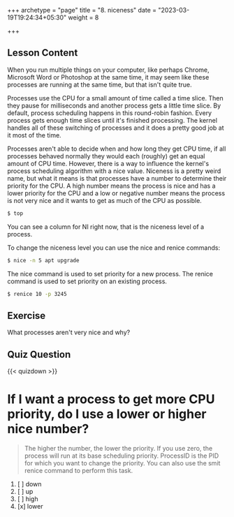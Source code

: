 +++
archetype = "page"
title = "8. niceness"
date = "2023-03-19T19:24:34+05:30"
weight = 8

+++

## Lesson Content

When you run multiple things on your computer, like perhaps Chrome, Microsoft Word or Photoshop at the same time, it may seem like these processes are running at the same time, but that isn't quite true. 

Processes use the CPU for a small amount of time called a time slice. Then they pause for milliseconds and another process gets a little time slice. By default, process scheduling happens in this round-robin fashion. Every process gets enough time slices until it's finished processing. The kernel handles all of these switching of processes and it does a pretty good job at it most of the time.

Processes aren't able to decide when and how long they get CPU time, if all processes behaved normally they would each (roughly) get an equal amount of CPU time. However, there is a way to influence the kernel's process scheduling algorithm with a nice value. Niceness is a pretty weird name, but what it means is that processes have a number to determine their priority for the CPU. A high number means the process is nice and has a lower priority for the CPU and a low or negative number means the process is not very nice and it wants to get as much of the CPU as possible. 

```bash
$ top
```

You can see a column for NI right now, that is the niceness level of a process.

To change the niceness level you can use the nice and renice commands:

```bash
$ nice -n 5 apt upgrade
```

The nice command is used to set priority for a new process. The renice command is used to set priority on an existing process. 

```bash
$ renice 10 -p 3245
```

## Exercise

What processes aren't very nice and why?

## Quiz Question

{{< quizdown >}}

# If I want a process to get more CPU priority, do I use a lower or higher nice number?

> The higher the number, the lower the priority. If you use zero, the process will run at its base scheduling priority. ProcessID is the PID for which you want to change the priority. You can also use the smit renice command to perform this task.

1. [ ] down
2. [ ] up
3. [ ] high
4. [x] lower